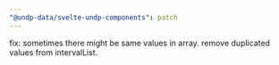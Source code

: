 ```yaml
---
"@undp-data/svelte-undp-components": patch
---
```


fix: sometimes there might be same values in array. remove duplicated values from intervalList.
